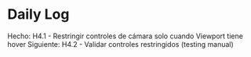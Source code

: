 ﻿# Daily Log

Hecho: H4.1 - Restringir controles de cámara solo cuando Viewport tiene hover
Siguiente: H4.2 - Validar controles restringidos (testing manual)


